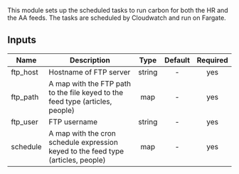 This module sets up the scheduled tasks to run carbon for both the HR
and the AA feeds. The tasks are scheduled by Cloudwatch and run on
Fargate.

## Inputs

| Name | Description | Type | Default | Required |
|------|-------------|:----:|:-----:|:-----:|
| ftp\_host | Hostname of FTP server | string | - | yes |
| ftp\_path | A map with the FTP path to the file keyed to the feed type (articles, people) | map | - | yes |
| ftp\_user | FTP username | string | - | yes |
| schedule | A map with the cron schedule expression keyed to the feed type (articles, people) | map | - | yes |

